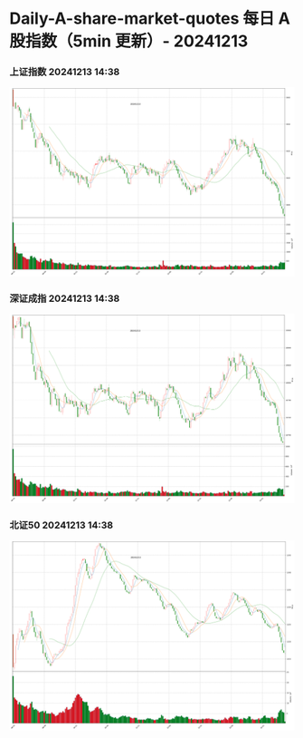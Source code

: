 
# Daily-A-share-market-quotes 每日 A 股指数（5min 更新）- 20241213

### 上证指数 20241213 14:38
![](./fig/2024/12/20241213-sh000001.png)

### 深证成指 20241213 14:38
![](./fig/2024/12/20241213-sz399001.png)

### 北证50 20241213 14:38
![](./fig/2024/12/20241213-bj899050.png)
